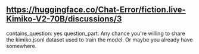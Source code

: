 ## https://huggingface.co/Chat-Error/fiction.live-Kimiko-V2-70B/discussions/3

contains_question: yes
question_part: Any chance you're willing to share the kimiko.jsonl dataset used to train the model. Or maybe you already have somewhere.